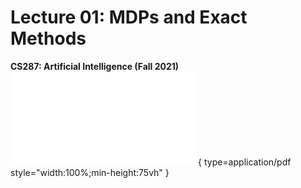 # Lecture 01: MDPs and Exact Methods  

**CS287: Artificial Intelligence (Fall 2021)**  
![slides](../../assets/slides/Lec2-mdps-exact-methods.pdf){ type=application/pdf style="width:100%;min-height:75vh" }